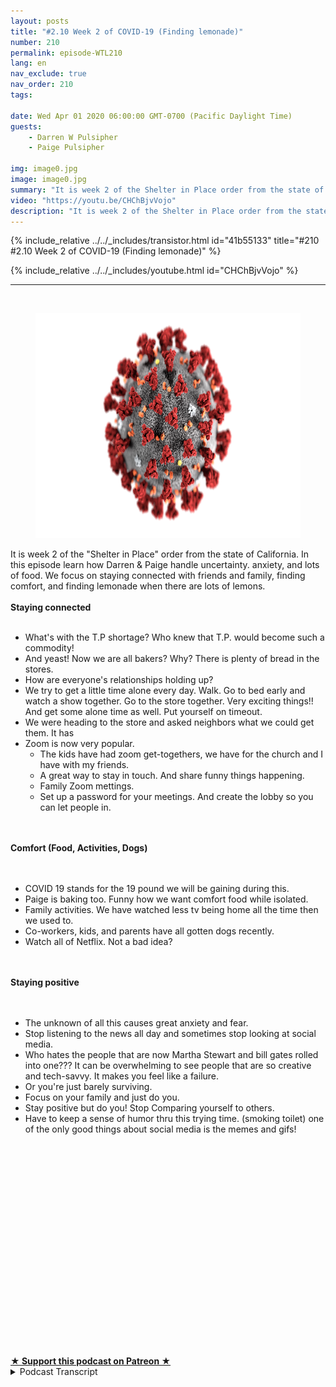 ```yaml
---
layout: posts
title: "#2.10 Week 2 of COVID-19 (Finding lemonade)"
number: 210
permalink: episode-WTL210
lang: en
nav_exclude: true
nav_order: 210
tags:

date: Wed Apr 01 2020 06:00:00 GMT-0700 (Pacific Daylight Time)
guests:
    - Darren W Pulsipher
    - Paige Pulsipher

img: image0.jpg
image: image0.jpg
summary: "It is week 2 of the Shelter in Place order from the state of California. In this episode learn how Darren & Paige handle uncertainty. anxiety, and lots of food. We focus on staying connected with friends and family, finding comfort, and finding lemonade when there are lots of lemons."
video: "https://youtu.be/CHChBjvVojo"
description: "It is week 2 of the Shelter in Place order from the state of California. In this episode learn how Darren & Paige handle uncertainty. anxiety, and lots of food. We focus on staying connected with friends and family, finding comfort, and finding lemonade when there are lots of lemons."
---
```


<div>
{% include_relative ../../_includes/transistor.html id="41b55133" title="#210 #2.10 Week 2 of COVID-19 (Finding lemonade)" %}

{% include_relative ../../_includes/youtube.html id="CHChBjvVojo" %}
</div>

---

<html><head></head><body><div><br><figure data-trix-attachment="{&quot;contentType&quot;:&quot;image&quot;,&quot;height&quot;:360,&quot;url&quot;:&quot;https://www.statnews.com/wp-content/uploads/2020/02/Coronavirus-CDC.jpg&quot;,&quot;width&quot;:640}" data-trix-content-type="image" class="attachment attachment--preview"><img src="./image0.jpg" width="640" height="360"><figcaption class="attachment__caption"></figcaption></figure></div><div>It is week 2 of the "Shelter in Place" order from the state of California. In this episode learn how Darren &amp; Paige handle uncertainty. anxiety, and lots of food. We focus on staying connected with friends and family, finding comfort, and finding lemonade when there are lots of lemons.</div><div><strong><br>Staying connected<br></strong><br></div><ul><li>What's with the T.P shortage? Who knew that T.P. would become such a commodity!</li><li>And yeast! Now we are all bakers? Why? There is plenty of bread in the stores.</li><li>How are everyone's relationships holding up?&nbsp;</li><li>We try to get a little time alone every day. Walk. Go to bed early and watch a show together. Go to the store together. Very exciting things!! And get some alone time as well. Put yourself on timeout.&nbsp;</li><li>We were heading to the store and asked neighbors what we could get them. It has</li><li>Zoom is now very popular.&nbsp;<ul><li>The kids have had zoom get-togethers, we have for the church and I have with my friends.&nbsp;</li><li>A great way to stay in touch. And share funny things happening.</li><li>Family Zoom mettings.</li><li>Set up a password for your meetings. And create the lobby so you can let people in.</li></ul></li></ul><div><br></div><div><strong><br>Comfort (Food, Activities, Dogs)<br></strong><br></div><div><br></div><ul><li>COVID 19 stands for the 19 pound we will be gaining during this.</li><li>Paige is baking too. Funny how we want comfort food while isolated.</li><li>Family activities. We have watched less tv being home all the time then we used to.</li><li>Co-workers, kids, and parents have all gotten dogs recently.</li><li>Watch all of Netflix. Not a bad idea?</li></ul><div><br></div><div><strong><br>Staying positive<br></strong><br></div><div><br></div><ul><li>The unknown of all this causes great anxiety and fear.&nbsp;</li><li>Stop listening to the news all day and sometimes stop looking at social media.&nbsp;</li><li>Who hates the people that are now Martha Stewart and bill gates rolled into one??? It can be overwhelming to see people that are so creative and tech-savvy. It makes you feel like a failure.</li><li>Or you're just barely surviving.&nbsp;</li><li>Focus on your family and just do you.&nbsp;</li><li>Stay positive but do you! Stop Comparing yourself to others.</li><li>Have to keep a sense of humor thru this trying time. (smoking toilet) one of the only good things about social media is the memes and gifs!</li></ul><div><br></div><div><br></div><div><br></div><div><br></div><div><br></div><div><br></div><div><br></div><div><br></div><div><br></div><div><br></div><div><br></div><div><br></div><div><br></div><div><br></div><div><br></div><div><br></div><div><br></div><div><br></div><div><br><br></div>
<strong>
  <a href="https://www.patreon.com/wheresthelemonade" target="_donate" rel="payment" title="★ Support this podcast on Patreon ★">★ Support this podcast on Patreon ★</a>
</strong></body></html>

<details>
<summary> Podcast Transcript </summary>

<p></p>

</details>
